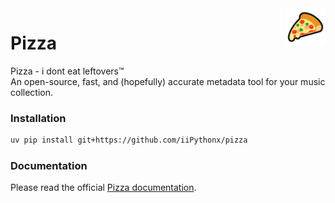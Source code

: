 <img src = ".github/pizza.png" alt = "Pizza Slice" align = "right" height = "60px" />

# Pizza

Pizza - i dont eat leftovers™️  
An open-source, fast, and (hopefully) accurate metadata tool for your music collection.

### Installation

```sh
uv pip install git+https://github.com/iiPythonx/pizza
```

### Documentation

Please read the official [Pizza documentation](https://pizza.iipython.dev).

